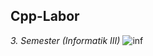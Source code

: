 ## Cpp-Labor 

_3. Semester (Informatik III)_
![inf](https://user-images.githubusercontent.com/63748847/96006332-a93be200-0e3d-11eb-8e43-3aaac8545b8a.png)
